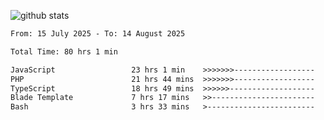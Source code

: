 
![github stats](https://github-readme-stats.vercel.app/api?username=realmahd1&show_icons=true&theme=codeSTACKr&hide_rank=true&count_private=true)

<!--START_SECTION:waka-->

```txt
From: 15 July 2025 - To: 14 August 2025

Total Time: 80 hrs 1 min

JavaScript                 23 hrs 1 min    >>>>>>>------------------   28.76 %
PHP                        21 hrs 44 mins  >>>>>>>------------------   27.17 %
TypeScript                 18 hrs 49 mins  >>>>>>-------------------   23.53 %
Blade Template             7 hrs 17 mins   >>-----------------------   09.11 %
Bash                       3 hrs 33 mins   >------------------------   04.45 %
```

<!--END_SECTION:waka-->
